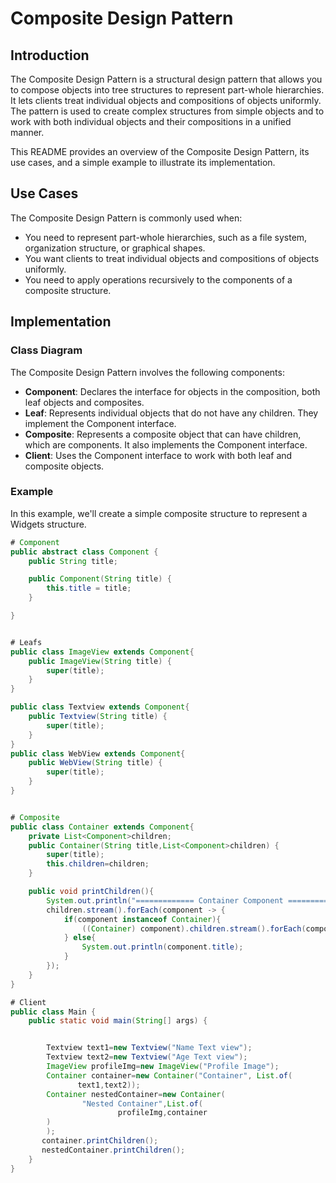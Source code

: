 # Composite Design Pattern

## Introduction

The Composite Design Pattern is a structural design pattern that allows you to compose objects into tree structures to represent part-whole hierarchies. It lets clients treat individual objects and compositions of objects uniformly. The pattern is used to create complex structures from simple objects and to work with both individual objects and their compositions in a unified manner.

This README provides an overview of the Composite Design Pattern, its use cases, and a simple example to illustrate its implementation.

## Use Cases

The Composite Design Pattern is commonly used when:

- You need to represent part-whole hierarchies, such as a file system, organization structure, or graphical shapes.
- You want clients to treat individual objects and compositions of objects uniformly.
- You need to apply operations recursively to the components of a composite structure.

## Implementation

### Class Diagram

The Composite Design Pattern involves the following components:

- **Component**: Declares the interface for objects in the composition, both leaf objects and composites.
- **Leaf**: Represents individual objects that do not have any children. They implement the Component interface.
- **Composite**: Represents a composite object that can have children, which are components. It also implements the Component interface.
- **Client**: Uses the Component interface to work with both leaf and composite objects.

### Example

In this example, we'll create a simple composite structure to represent a Widgets structure.
```java
# Component
public abstract class Component {
    public String title;

    public Component(String title) {
        this.title = title;
    }

}


# Leafs
public class ImageView extends Component{
    public ImageView(String title) {
        super(title);
    }
}

public class Textview extends Component{
    public Textview(String title) {
        super(title);
    }
}
public class WebView extends Component{
    public WebView(String title) {
        super(title);
    }
}


# Composite
public class Container extends Component{
    private List<Component>children;
    public Container(String title,List<Component>children) {
        super(title);
        this.children=children;
    }

    public void printChildren(){
        System.out.println("============= Container Component ==========");
        children.stream().forEach(component -> {
            if(component instanceof Container){
                ((Container) component).children.stream().forEach(component1 -> System.out.println(component1.title));
            } else{
                System.out.println(component.title);
            }
        });
    }
}

# Client
public class Main {
    public static void main(String[] args) {


        Textview text1=new Textview("Name Text view");
        Textview text2=new Textview("Age Text view");
        ImageView profileImg=new ImageView("Profile Image");
        Container container=new Container("Container", List.of(
               text1,text2));
        Container nestedContainer=new Container(
                "Nested Container",List.of(
                        profileImg,container
        )
        );
       container.printChildren();
       nestedContainer.printChildren();
    }
}
